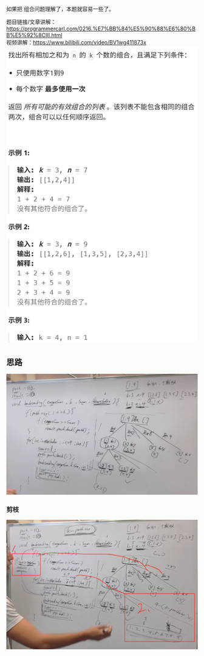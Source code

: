 如果把 组合问题理解了，本题就容易一些了。 

题目链接/文章讲解：https://programmercarl.com/0216.%E7%BB%84%E5%90%88%E6%80%BB%E5%92%8CIII.html   
视频讲解：https://www.bilibili.com/video/BV1wg411873x
![img_6.png](img_6.png)
 ## 思路
![img_3.png](img_3.png)

### 剪枝
![img_4.png](img_4.png)